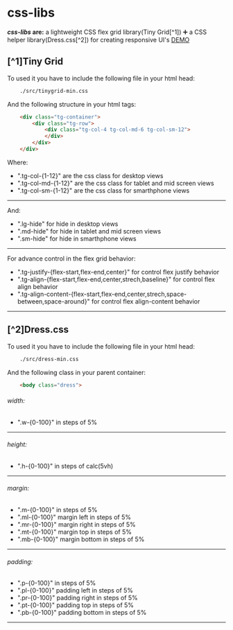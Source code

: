 # css-libs
**_css-libs_ are:**
a lightweight CSS flex grid library(Tiny Grid[^1])
➕ 
a CSS helper library(Dress.css[^2])
for creating responsive UI's
[DEMO](https://github.com/Chakstudio/css-libs/tree/main/demo)
## [^1]Tiny Grid
To used it you have to include the following file in your html head:
```bash
    ./src/tinygrid-min.css
```
And the following structure in your html tags:
```html
    <div class="tg-container">
        <div class="tg-row">
            <div class="tg-col-4 tg-col-md-6 tg-col-sm-12">                
            </div>
        </div>
    </div>
```
Where:
- ".tg-col-{1-12}" are the css class for desktop views
- ".tg-col-md-{1-12}" are the css class for tablet and mid screen views
- ".tg-col-sm-{1-12}" are the css class for smarthphone views
----------
And:
- ".lg-hide" for hide in desktop views
- ".md-hide" for hide in tablet and mid screen views
- ".sm-hide" for hide in smarthphone views
----------
For advance control in the flex grid behavior:
- ".tg-justify-{flex-start,flex-end,center}" for control flex justify behavior
- ".tg-align-{flex-start,flex-end,center,strech,baseline}" for control flex align behavior
- ".tg-align-content-{flex-start,flex-end,center,strech,space-between,space-around}" for control flex align-content behavior
----------
## [^2]Dress.css
To used it you have to include the following file in your html head:
```bash
    ./src/dress-min.css
```
And the following class in your parent container:
```html
    <body class="dress">
```
###### width:
- ".w-{0-100}" in steps of 5%
----------
###### height:
- ".h-{0-100}" in steps of calc(5vh)
----------
###### margin:
- ".m-{0-100}" in steps of 5%
- ".ml-{0-100}" margin left in steps of 5%
- ".mr-{0-100}" margin right in steps of 5%
- ".mt-{0-100}" margin top in steps of 5%
- ".mb-{0-100}" margin bottom in steps of 5%
----------
###### padding:
- ".p-{0-100}" in steps of 5%
- ".pl-{0-100}" padding left in steps of 5%
- ".pr-{0-100}" padding right in steps of 5%
- ".pt-{0-100}" padding top in steps of 5%
- ".pb-{0-100}" padding bottom in steps of 5%
----------